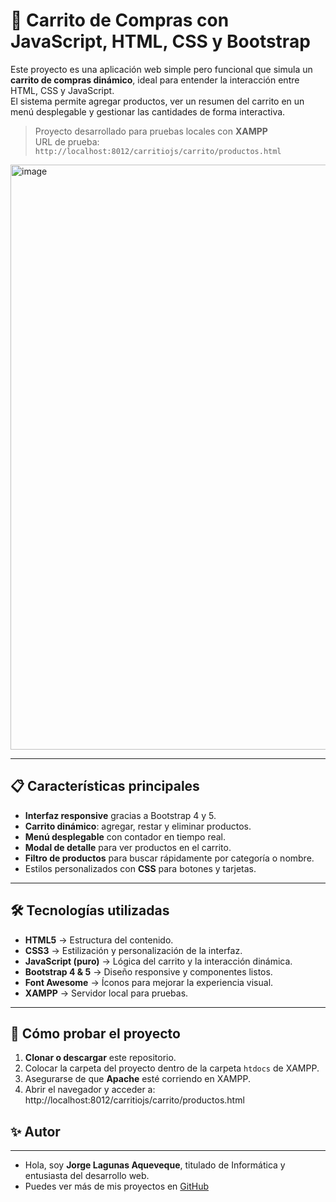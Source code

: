 # 🛒 Carrito de Compras con JavaScript, HTML, CSS y Bootstrap

Este proyecto es una aplicación web simple pero funcional que simula un **carrito de compras dinámico**, ideal para entender la interacción entre HTML, CSS y JavaScript.  
El sistema permite agregar productos, ver un resumen del carrito en un menú desplegable y gestionar las cantidades de forma interactiva.  

> Proyecto desarrollado para pruebas locales con **XAMPP**  
> URL de prueba: `http://localhost:8012/carritiojs/carrito/productos.html`
<img width="1218" height="936" alt="image" src="https://github.com/user-attachments/assets/45a451ee-eb7f-4c92-92d5-ea348c3ec181" />


---

## 📋 Características principales

- **Interfaz responsive** gracias a Bootstrap 4 y 5.
- **Carrito dinámico**: agregar, restar y eliminar productos.
- **Menú desplegable** con contador en tiempo real.
- **Modal de detalle** para ver productos en el carrito.
- **Filtro de productos** para buscar rápidamente por categoría o nombre.
- Estilos personalizados con **CSS** para botones y tarjetas.

---

## 🛠 Tecnologías utilizadas

- **HTML5** → Estructura del contenido.
- **CSS3** → Estilización y personalización de la interfaz.
- **JavaScript (puro)** → Lógica del carrito y la interacción dinámica.
- **Bootstrap 4 & 5** → Diseño responsive y componentes listos.
- **Font Awesome** → Íconos para mejorar la experiencia visual.
- **XAMPP** → Servidor local para pruebas.

---

## 🚀 Cómo probar el proyecto

1. **Clonar o descargar** este repositorio.
2. Colocar la carpeta del proyecto dentro de la carpeta `htdocs` de XAMPP.
3. Asegurarse de que **Apache** esté corriendo en XAMPP.
4. Abrir el navegador y acceder a:  http://localhost:8012/carritiojs/carrito/productos.html

## ✨ Autor

---

- Hola, soy **Jorge Lagunas Aqueveque**, titulado de Informática y entusiasta del desarrollo web.  
- Puedes ver más de mis proyectos en [GitHub](https://github.com/jorgeolnn)
